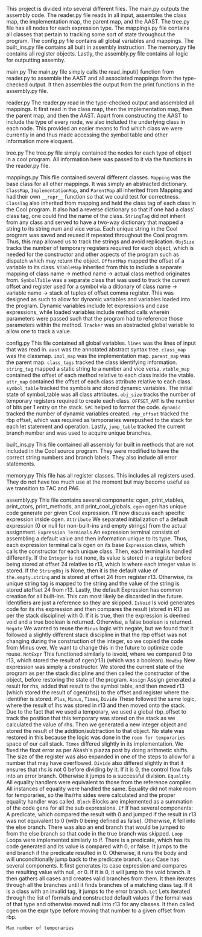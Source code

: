 This project is divided into several different files. The main.py outputs the assembly code. The reader.py file reads in all input, assembles the class map, the implementation map, the parent map, and the AAST. The tree.py file has all nodes for each expression type. The mappings.py file contains all classes that pertain to tracking some sort of state throughout the program. The config.py file contains all global variables and mappings. The built_ins.py file contains all built in assembly instruction. The memory.py file contains all register objects. Lastly, the assembly.py file contains all logic for outputting assemby.

main.py
The main.py file simply calls the read_input() function from reader.py to assemble the AAST and all associated mappings from the type-checked output. It then assembles the output from the print functions in the assembly.py file.

reader.py
The reader.py read in the type-checked output and assembled all mappings. It first read in the class map, then the implementation map, then the parent map, and then the AAST. Apart from constructing the AAST to include the type of every node, we also included the underlying class in each node. This provided an easier means to find which class we were currently in and thus made accessing the symbol table and other information more eloquent.

tree.py
The tree.py file simply contained the nodes for each type of object in a cool program. All information here was passed to it via the functions in the reader.py file.

mappings.py
This file contained several different classes. `Mapping` was the base class for all other mappings. It was simply an abstracted dictionary. `ClassMap`, `ImplementationMap`, and `ParentMap` all inherited from Mapping and had their own `__repr__` function so that we could test for correctness. `ClassTag` also inherited from mapping and held the class tag of each class in the Cool program. It also had a reverse dictionary so that if one had a class' class tag, one could find the name of the class. `StringTag` did not inherit from any class and served to have a two-way dictionary that mapped a string to its string num and vice versa. Each unique string in the Cool program was saved and reused if repeated throughout the Cool program. Thus, this map allowed us to track the strings and avoid replication. `ObjSize` tracks the number of temporary registers required for each object, which is needed for the constructor and other aspects of the program such as dispatch which may return the object. `OffsetMap` mapped the offset of a variable to its class. `VTableMap` inherited from this to include a separate mapping of class name -> method name -> actual class method originates from. `SymbolTable` was a separate class that was used to track the current offset and register used for a symbol via a ditionary of class name -> variable name -> stack of tuples of offset comma register. This was designed as such to allow for dynamic variables and variables loaded into the program. Dynamic variables include let expressions and case expressions, while loaded variables include method calls wherein parameters were passed such that the program had to reference those parameters within the method. `Tracker` was an abstracted global variable to allow one to track a value.

config.py
This file contained all global variables. `lines` was the lines of input that was read in. `aast` was the annotated abstract syntax tree. `class_map` was the classmap. `impl_map` was the implementation map. `parent_map` was the parent map. `class_tags` tracked the class identifying information. `string_tag` mapped a static string to a number and vice versa. `vtable_map` contained the offset of each method relative to each class inside the vtable. `attr_map` contained the offset of each class attribute relative to each class. `symbol_table` tracked the symbols and stored dynamic variables. The initial state of symbol_table was all class attributes. `obj_size` tracks the number of temporary registers required to create each class. `OFFSET_AMT` is the number of bits per 1 entry on the stack. `SPC` helped to format the code. `dynamic` tracked the number of dynamic variables created. `rbp_offset` tracked the rbp offset, which was required as temporaries werepushed to the stack for each let statement and operation. Lastly, `jump_table` tracked the current branch number and was used to acquire unique branches.

built_ins.py
This file contained all assembly for built in methods that are not included in the Cool source program. They were modified to have the correct string numbers and branch labels. They also include all error statements.

memory.py
This file has all register classes. This includes all registers used. They do not have too much use at the moment but may become useful as we transition to TAC and PA6.

assembly.py
This file contains several components: cgen, print_vtables, print_ctors, print_methods, and print_cool_globals.
`cgen`
cgen has unique code generate per given Cool expression. I'll now discuss each specific expression inside cgen.
`Attribute`
We separated initialization of a default expression (0 or null for non-built-ins and empty strings) from the actual assignment.
`Expression Terminals`
An expression terminal consists of assembling a default value and then information unique to its type. Thus, each expression terminal calls cgen on its base `Expression` class, which calls the constructor for each unique class. Then, each terminal is handled differently. If the `Integer` is not none, its value is stored in a register before being stored at offset 24 relative to r13, which is where each integer value is stored.  If the `StringObj` is None, then it is the default value of `the.empty.string` and is stored at offset 24 from register r13. Otherwise, its unique string tag is mapped to the string and the value of the string is stored atoffset 24 from r13. Lastly, the default Expression has common creation for all built-ins. This can most likely be discarded in the future. Identifiers are just a reference so they are skipped.
`IsVoid`
Is void generates code for its rhs expression and then compares the result (stored in R13 as per the stack discipline) with 0. If it is true, then the expression is deemed void and a true boolean is returned. Otherwise, a false boolean is returned.
`Negate`
We wanted to reuse the `Minus` logic with negate, but we found that it followed a slightly different stack discipline in that the rbp offset was not changing during the construction of the integer, so we copied the code from Minus over. We want to change this in the future to optimize code reuse.
`NotExpr`
This functioned similarly to isvoid, where we compared 0 to r13, which stored the result of cgen(r13) (which was a boolean).
`NewExp`
New expression was simply a constructor. We stored the current state of the program as per the stack discipline and then called the constructor of the object, before restoring the state of the program.
`Assign`
Assign generated a result for rhs, added that result to the symbol table, and then moved r13 (which stored the result of cgen(rhs)) to the offset and register where the identifier is stored.
`Plus`, `Minus`, `Times`, `Divide`
These followed the same logic, where the result of lhs was stored in r13 and then moved onto the stack. Due to the fact that we used a temporary, we used a global rbp_offset to track the position that this temporary was stored on the stack as we calculated the value of rhs. Then we generated a new integer object and stored the result of the addition/subtraction to that object. No state was restored in this because the logic was done in the `room for temporaries` space of our call stack.
`Times` differed slightly in its implementation. We fixed the float error as per Akash's piazza post by doing arithmetic shifts. The size of the register was also expanded in one of the steps to allow for a number that may have overflowed.
`Divide` also differed slightly in that it ensures that rhs is not 0 before dividing by it. If it is 0, the control flow falls into an error branch. Otherwise it jumps to a successful division.
`Equality`
All equality handlers were equivalent to those from the reference compiler. All instances of equality were handled the same. Equality did not make room for temporaries, so the lhs/rhs sides were calculated and the proper equality handler was called.
`Block`
Blocks are implemented as a summation of the code gens for all the sub expressions.
`If`
If had several components:
A predicate, which compared the result with 0 and jumped if the result in r13 was not equivalent to 0 (with 0 being defined as false). Otherwise, it fell into the else branch. There was also an end branch that would be jumped to from the else branch so that code in the true branch was skipped.
`Loop`
Loops were implemented similarly to if. There is a predicate, which has its code generated and its value is compared with 0, or false. It jumps to the end branch if the predicate resulted in 0. Otherwise, it runs the body and will unconditionally jump back to the predicate branch.
`Case`
Case has several components.
It first generates its case expression and compares the resulting value with null, or 0. If it is 0, it will jump to the void branch. It then gathers all cases and creates valid branches from them. It then iterates through all the branches until it finds branches of a matching class tag. If it is a class with an invalid tag, it jumps to the error branch.
`Let`
Lets iterated through the list of formals and constructed default values if the formal was of that type and otherwise moved null into r13 for any classes. It then called cgen on the expr type before moving that number to a given offset from rbp.

`Max number of temporaries`
